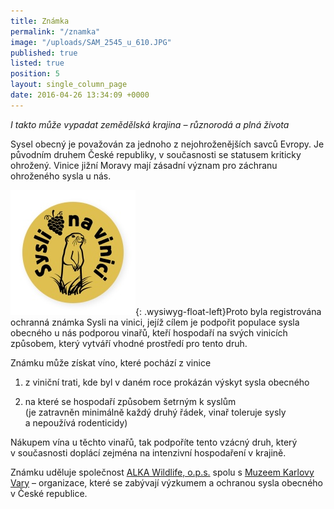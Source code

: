 ```yaml
---
title: Známka
permalink: "/znamka"
image: "/uploads/SAM_2545_u_610.JPG"
published: true
listed: true
position: 5
layout: single_column_page
date: 2016-04-26 13:34:09 +0000
---
```

*I takto může vypadat zemědělská krajina – různorodá a plná života*

Sysel obecný je považován za jednoho z nejohroženějších savců Evropy. Je
původním druhem České republiky, v současnosti se statusem kriticky
ohrožený. Vinice jižní Moravy mají zásadní význam pro záchranu
ohroženého sysla u nás.

![](/uploads/logo_Syslinavinici_zc_m.jpg){: .wysiwyg-float-left}Proto
byla registrována ochranná známka Sysli na vinici, jejíž cílem je
podpořit populace sysla obecného u nás podporou vinařů, kteří hospodaří
na svých vinicích způsobem, který vytváří vhodné prostředí pro tento
druh.

Známku může získat víno, které pochází z vinice

1) z viniční trati, kde byl v daném roce prokázán výskyt sysla obecného

2) na které se hospodaří způsobem šetrným k syslům  
(je zatravněn minimálně každý druhý řádek, vinař toleruje sysly
a nepoužívá rodenticidy)

Nákupem vína u těchto vinařů, tak podpoříte tento vzácný druh, který
v současnosti doplácí zejména na intenzivní hospodaření v krajině.

Známku uděluje společnost [ALKA Wildlife, o.p.s.][1] spolu
s [Muzeem Karlovy Vary][2] – organizace, které se zabývají výzkumem
a ochranou sysla obecného v České republice.


[1]: https://www.alkawildlife.eu
[2]: http://www.kvmuz.cz
